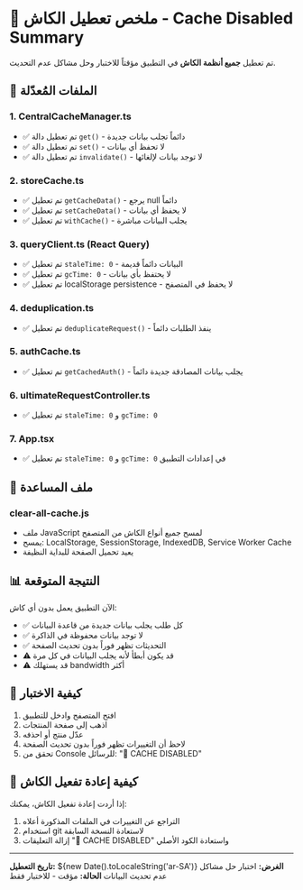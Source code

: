 # 🚫 ملخص تعطيل الكاش - Cache Disabled Summary

تم تعطيل **جميع أنظمة الكاش** في التطبيق مؤقتاً للاختبار وحل مشاكل عدم التحديث.

## 🎯 الملفات المُعدّلة

### 1. CentralCacheManager.ts
- ✅ تم تعطيل دالة `get()` - دائماً تجلب بيانات جديدة
- ✅ تم تعطيل دالة `set()` - لا تحفظ أي بيانات
- ✅ تم تعطيل دالة `invalidate()` - لا توجد بيانات لإلغائها

### 2. storeCache.ts  
- ✅ تم تعطيل `getCacheData()` - يرجع null دائماً
- ✅ تم تعطيل `setCacheData()` - لا يحفظ أي بيانات
- ✅ تم تعطيل `withCache()` - يجلب البيانات مباشرة

### 3. queryClient.ts (React Query)
- ✅ تم تعطيل `staleTime: 0` - البيانات دائماً قديمة
- ✅ تم تعطيل `gcTime: 0` - لا يحتفظ بأي بيانات
- ✅ تم تعطيل localStorage persistence - لا يحفظ في المتصفح

### 4. deduplication.ts
- ✅ تم تعطيل `deduplicateRequest()` - ينفذ الطلبات دائماً

### 5. authCache.ts
- ✅ تم تعطيل `getCachedAuth()` - يجلب بيانات المصادقة جديدة دائماً

### 6. ultimateRequestController.ts
- ✅ تم تعطيل `staleTime: 0` و `gcTime: 0`

### 7. App.tsx
- ✅ تم تعطيل `staleTime: 0` و `gcTime: 0` في إعدادات التطبيق

## 🔧 ملف المساعدة

### clear-all-cache.js
- ملف JavaScript لمسح جميع أنواع الكاش من المتصفح
- يمسح: LocalStorage, SessionStorage, IndexedDB, Service Worker Cache
- يعيد تحميل الصفحة للبداية النظيفة

## 📊 النتيجة المتوقعة

الآن التطبيق يعمل بدون أي كاش:
- ✅ كل طلب يجلب بيانات جديدة من قاعدة البيانات
- ✅ لا توجد بيانات محفوظة في الذاكرة
- ✅ التحديثات تظهر فوراً بدون تحديث الصفحة
- ⚠️ قد يكون أبطأ لأنه يجلب البيانات في كل مرة
- ⚠️ قد يستهلك bandwidth أكثر

## 🧪 كيفية الاختبار

1. افتح المتصفح وادخل للتطبيق
2. اذهب إلى صفحة المنتجات
3. عدّل منتج أو احذفه
4. لاحظ أن التغييرات تظهر فوراً بدون تحديث الصفحة
5. تحقق من Console للرسائل: "🚫 CACHE DISABLED"

## 🔄 كيفية إعادة تفعيل الكاش

إذا أردت إعادة تفعيل الكاش، يمكنك:
1. التراجع عن التغييرات في الملفات المذكورة أعلاه
2. استخدام git لاستعادة النسخة السابقة
3. إزالة التعليقات "🚫 CACHE DISABLED" واستعادة الكود الأصلي

---

**تاريخ التعطيل:** ${new Date().toLocaleString('ar-SA')}
**الغرض:** اختبار حل مشاكل عدم تحديث البيانات
**الحالة:** مؤقت - للاختبار فقط 